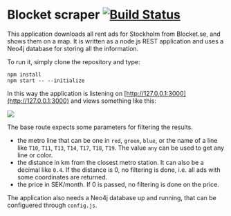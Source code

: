 # Blocket scraper [![Build Status](https://travis-ci.org/emmmile/blocket.svg?branch=master)](https://travis-ci.org/emmmile/blocket)

This application downloads all rent ads for Stockholm from Blocket.se, and shows them on a map.
It is written as a node.js REST application and uses a Neo4j database for storing all the information.

To run it, simply clone the repository and type:
```
npm install
npm start -- --initialize
```

In this way the application is listening on [http://127.0.0.1:3000](http://127.0.0.1:3000) and views something like this:

![](https://raw.githubusercontent.com/emmmile/blocket/master/screenshot.png)

The base route expects some parameters for filtering the results. 

- the metro line that can be one in `red`, `green`, `blue`, or the name of a line like `T10`, `T11`,  `T13`, `T14`,  `T17`, `T18`,  `T19`. The value `any` can be used to get any line or color.
- the distance in km from the closest metro station. It can also be a decimal like `0.4`. If the distance is 0, no filtering is done, i.e. all ads with some coordinates are returned.
- the price in SEK/month. If 0 is passed, no filtering is done on the price.

The application also needs a Neo4j database up and running, that can be configuered through `config.js`.
